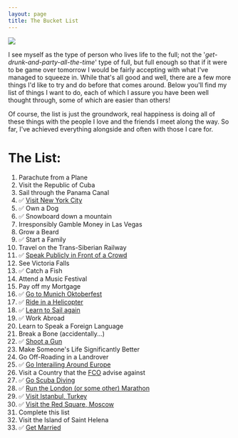 ```yaml
---
layout: page
title: The Bucket List
---
```


![][photo-1]

I see myself as the type of person who lives life to the full; not the '*get-drunk-and-party-all-the-time*' type of full, but full enough so that if it were to be game over tomorrow I would be fairly accepting with what I've managed to squeeze in. While that's all good and well, there are a few more things I'd like to try and do before that comes around. Below you'll find my list of things I want to do, each of which I assure you have been well thought through, some of which are easier than others!

Of course, the list is just the groundwork, real happiness is doing all of these things with the people I love and the friends I meet along the way. So far, I've achieved everything alongside and often with those I care for.

The List:
=========
1. Parachute from a Plane
1. Visit the Republic of Cuba
1. Sail through the Panama Canal
1. ✅ [Visit New York City][1]
1. ✅ Own a Dog
1. ✅ Snowboard down a mountain
1. Irresponsibly Gamble Money in Las Vegas
1. Grow a Beard
1. ✅ Start a Family
1. Travel on the Trans-Siberian Railway
1. ✅ [Speak Publicly in Front of a Crowd][2]
1. See Victoria Falls
1. ✅ Catch a Fish
1. Attend a Music Festival
1. Pay off my Mortgage
1. ✅ [Go to Munich Oktoberfest][11]
1. ✅ [Ride in a Helicopter][3]
1. ✅ [Learn to Sail again][13]
1. ✅ Work Abroad
1. Learn to Speak a Foreign Language
1. Break a Bone (accidentally...)
1. ✅ [Shoot a Gun][4]
1. Make Someone's Life Significantly Better
1. Go Off-Roading in a Landrover
1. ✅ [Go Interailing Around Europe][9]
1. Visit a Country that the [FCO][5] advise against
1. ✅ [Go Scuba Diving][6]
1. ✅ [Run the London (or some other) Marathon][12]
1. ✅ [Visit Istanbul, Turkey][7]
1. ✅ [Visit the Red Square, Moscow][8]
1. Complete this list
1. Visit the Island of Saint Helena
1. ✅ [Get Married][10]

[1]: /tag/nyc
[2]: /blog/wan-summit-talk
[3]: /blog/post_id-3
[4]: /blog/fun-in-vegas
[5]: https://www.gov.uk/foreign-travel-advice
[6]: /tag/scuba
[7]: /tag/istanbul
[8]: /tag/moscow
[9]: /tag/inter-rail
[10]: /tag/getting-married
[11]: /tag/oktoberfest
[12]: /blog/the-marathon
[13]: /tag/sailing
[photo-1]: /assets/img/import/98719-dubrovnik_laurence.jpg
